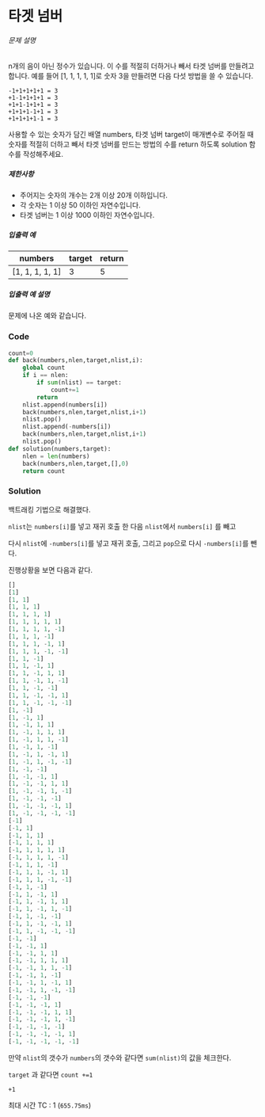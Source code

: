 # 타겟 넘버

###### 문제 설명

n개의 음이 아닌 정수가 있습니다. 이 수를 적절히 더하거나 빼서 타겟 넘버를 만들려고 합니다. 예를 들어 [1, 1, 1, 1, 1]로 숫자 3을 만들려면 다음 다섯 방법을 쓸 수 있습니다.

```
-1+1+1+1+1 = 3
+1-1+1+1+1 = 3
+1+1-1+1+1 = 3
+1+1+1-1+1 = 3
+1+1+1+1-1 = 3
```

사용할 수 있는 숫자가 담긴 배열 numbers, 타겟 넘버 target이 매개변수로 주어질 때 숫자를 적절히 더하고 빼서 타겟 넘버를 만드는 방법의 수를 return 하도록 solution 함수를 작성해주세요.

##### 제한사항

- 주어지는 숫자의 개수는 2개 이상 20개 이하입니다.
- 각 숫자는 1 이상 50 이하인 자연수입니다.
- 타겟 넘버는 1 이상 1000 이하인 자연수입니다.

##### 입출력 예

| numbers         | target | return |
| --------------- | ------ | ------ |
| [1, 1, 1, 1, 1] | 3      | 5      |

##### 입출력 예 설명

문제에 나온 예와 같습니다.



### Code

```python
count=0
def back(numbers,nlen,target,nlist,i): 
    global count
    if i == nlen:
        if sum(nlist) == target:
            count+=1
        return
    nlist.append(numbers[i])
    back(numbers,nlen,target,nlist,i+1)
    nlist.pop()
    nlist.append(-numbers[i])
    back(numbers,nlen,target,nlist,i+1)
    nlist.pop()
def solution(numbers,target):
    nlen = len(numbers)
    back(numbers,nlen,target,[],0)
    return count
```

### Solution

백트래킹 기법으로 해결했다.

`nlist`는 `numbers[i]`를 넣고 재귀 호출 한 다음 `nlist`에서 `numbers[i]` 를 빼고

다시 `nlist`에 `-numbers[i]`를 넣고 재귀 호출, 그리고 `pop`으로 다시 `-numbers[i]`를 뺀다.

진행상황을 보면 다음과 같다.

```python
[]
[1]
[1, 1]
[1, 1, 1]
[1, 1, 1, 1]
[1, 1, 1, 1, 1]
[1, 1, 1, 1, -1]
[1, 1, 1, -1]
[1, 1, 1, -1, 1]
[1, 1, 1, -1, -1]
[1, 1, -1]
[1, 1, -1, 1]
[1, 1, -1, 1, 1]
[1, 1, -1, 1, -1]
[1, 1, -1, -1]
[1, 1, -1, -1, 1]
[1, 1, -1, -1, -1]
[1, -1]
[1, -1, 1]
[1, -1, 1, 1]
[1, -1, 1, 1, 1]
[1, -1, 1, 1, -1]
[1, -1, 1, -1]
[1, -1, 1, -1, 1]
[1, -1, 1, -1, -1]
[1, -1, -1]
[1, -1, -1, 1]
[1, -1, -1, 1, 1]
[1, -1, -1, 1, -1]
[1, -1, -1, -1]
[1, -1, -1, -1, 1]
[1, -1, -1, -1, -1]
[-1]
[-1, 1]
[-1, 1, 1]
[-1, 1, 1, 1]
[-1, 1, 1, 1, 1]
[-1, 1, 1, 1, -1]
[-1, 1, 1, -1]
[-1, 1, 1, -1, 1]
[-1, 1, 1, -1, -1]
[-1, 1, -1]
[-1, 1, -1, 1]
[-1, 1, -1, 1, 1]
[-1, 1, -1, 1, -1]
[-1, 1, -1, -1]
[-1, 1, -1, -1, 1]
[-1, 1, -1, -1, -1]
[-1, -1]
[-1, -1, 1]
[-1, -1, 1, 1]
[-1, -1, 1, 1, 1]
[-1, -1, 1, 1, -1]
[-1, -1, 1, -1]
[-1, -1, 1, -1, 1]
[-1, -1, 1, -1, -1]
[-1, -1, -1]
[-1, -1, -1, 1]
[-1, -1, -1, 1, 1]
[-1, -1, -1, 1, -1]
[-1, -1, -1, -1]
[-1, -1, -1, -1, 1]
[-1, -1, -1, -1, -1]
```

만약 `nlist`의 갯수가 `numbers`의 갯수와 같다면 `sum(nlist)`의 값을 체크한다.

`target` 과 같다면 `count +=1`



`+1`

최대 시간 TC : 1 (`655.75ms`)
